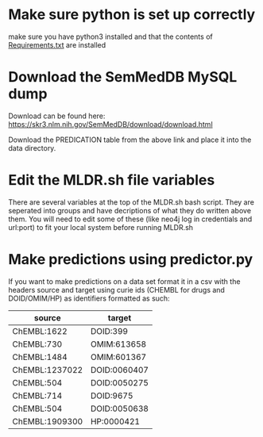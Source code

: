 # Make sure python is set up correctly

make sure you have python3 installed and that the contents of [Requirements.txt](https://github.com/RTXteam/RTX/blob/master/requirements.txt) are installed

# Download the SemMedDB MySQL dump

Download can be found here: https://skr3.nlm.nih.gov/SemMedDB/download/download.html

Download the PREDICATION table from the above link and place it into the data directory.

# Edit the MLDR.sh file variables

There are several variables at the top of the MLDR.sh bash script. They are seperated into groups and have decriptions of what they do written above them. You will need to edit some of these (like neo4j log in credentials and url:port) to fit your local system before running MLDR.sh 

# Make predictions using predictor.py

If you want to make predictions on a data set format it in a csv with the headers source and target using curie ids (CHEMBL for drugs and DOID/OMIM/HP) as identifiers formatted as such:

source |	target
----- | ----
ChEMBL:1622 |	DOID:399
ChEMBL:730 |	OMIM:613658
ChEMBL:1484 |	OMIM:601367
ChEMBL:1237022 |	DOID:0060407
ChEMBL:504 |	DOID:0050275
ChEMBL:714 |	DOID:9675
ChEMBL:504 |	DOID:0050638
ChEMBL:1909300 | HP:0000421
